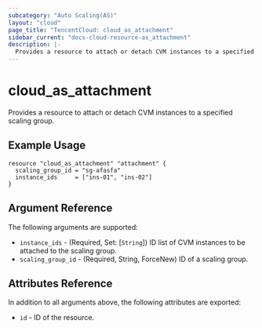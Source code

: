 ```yaml
---
subcategory: "Auto Scaling(AS)"
layout: "cloud"
page_title: "TencentCloud: cloud_as_attachment"
sidebar_current: "docs-cloud-resource-as_attachment"
description: |-
  Provides a resource to attach or detach CVM instances to a specified scaling group.
---
```


# cloud_as_attachment

Provides a resource to attach or detach CVM instances to a specified scaling group.

## Example Usage

```hcl
resource "cloud_as_attachment" "attachment" {
  scaling_group_id = "sg-afasfa"
  instance_ids     = ["ins-01", "ins-02"]
}
```

## Argument Reference

The following arguments are supported:

* `instance_ids` - (Required, Set: [`String`]) ID list of CVM instances to be attached to the scaling group.
* `scaling_group_id` - (Required, String, ForceNew) ID of a scaling group.

## Attributes Reference

In addition to all arguments above, the following attributes are exported:

* `id` - ID of the resource.



